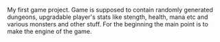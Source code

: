 My first game project. 
Game is supposed to contain randomly generated dungeons, upgradable player's stats like
stength, health, mana etc and various monsters and other stuff. For the beginning the main point is to 
make the engine of the game.
